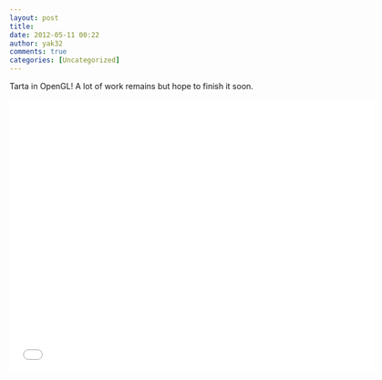```yaml
---
layout: post
title:
date: 2012-05-11 00:22
author: yak32
comments: true
categories: [Uncategorized]
---
```

Tarta in OpenGL! A lot of work remains but hope to finish it soon.
<iframe src="//www.youtube.com/embed/-ntDkibzQCg" frameborder="0" width="640" height="480"></iframe>
